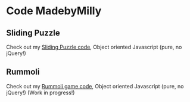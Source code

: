 # Code MadebyMilly

## Sliding Puzzle
Check out my [Sliding Puzzle code](https://madebymilly.github.io/slidingpuzzle), Object oriented Javascript (pure, no jQuery!)

## Rummoli
Check out my [Rummoli game code](https://madebymilly.github.io/rummoli), Object oriented Javascript (pure, no jQuery!)
(Work in progress!)
